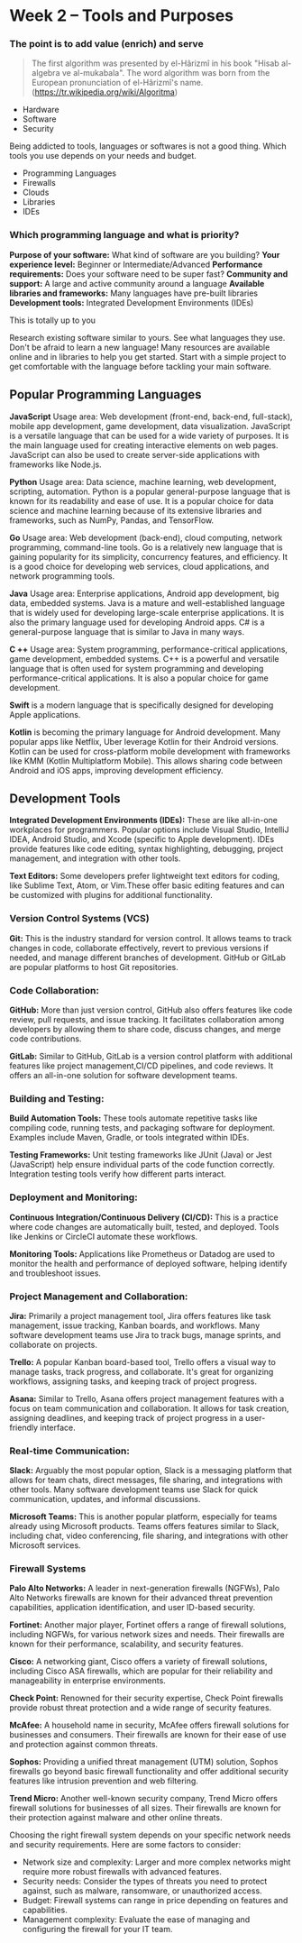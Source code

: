 # Week 2 – Tools and Purposes

### The point is to add value (enrich) and serve

>The first algorithm was presented by el-Hârizmî in his book "Hisab al-algebra ve al-mukabala". The word algorithm was born from the European pronunciation of el-Hârizmî's name.
(https://tr.wikipedia.org/wiki/Algoritma)

- Hardware
- Software
- Security

Being addicted to tools, languages or softwares is not a good thing.
Which tools you use depends on your needs and budget.

- Programming Languages
- Firewalls
- Clouds
- Libraries
- IDEs

### Which programming language and what is priority?

**Purpose of your software:** What kind of software are you building?
**Your experience level:** Beginner or Intermediate/Advanced
**Performance requirements:** Does your software need to be super fast?
**Community and support:** A large and active community around a language
**Available libraries and frameworks:** Many languages have pre-built libraries
**Development tools:** Integrated Development Environments (IDEs)

This is totally up to you

Research existing software similar to yours. See what languages they use.
Don't be afraid to learn a new language! Many resources are available online and in libraries to help you get started.
Start with a simple project to get comfortable with the language before tackling your main software.

## Popular Programming Languages

**JavaScript**
Usage area: Web development (front-end, back-end, full-stack), mobile app development, game development, data visualization. 
JavaScript is a versatile language that can be used for a wide variety of purposes. It is the main language used for creating interactive elements on web pages. 
JavaScript can also be used to create server-side applications with frameworks like Node.js.

**Python**
Usage area: Data science, machine learning, web development, scripting, automation. 
Python is a popular general-purpose language that is known for its readability and ease of use. 
It is a popular choice for data science and machine learning because of its extensive libraries and frameworks, such as NumPy, Pandas, and TensorFlow.

**Go**
Usage area: Web development (back-end), cloud computing, network programming, command-line tools. 
Go is a relatively new language that is gaining popularity for its simplicity, concurrency features, and efficiency. 
It is a good choice for developing web services, cloud applications, and network programming tools.

**Java**
Usage area: Enterprise applications, Android app development, big data, embedded systems. 
Java is a mature and well-established language that is widely used for developing large-scale enterprise applications. 
It is also the primary language used for developing Android apps.
C# is a general-purpose language that is similar to Java in many ways.

**C ++**
Usage area: System programming, performance-critical applications, game development, embedded systems. 
C++ is a powerful and versatile language that is often used for system programming and developing performance-critical applications. 
It is also a popular choice for game development.

**Swift** is a modern language that is specifically designed for developing Apple applications. 

**Kotlin** is becoming the primary language for Android development. 
Many popular apps like Netflix, Uber leverage Kotlin for their Android versions.
Kotlin can be used for cross-platform mobile development with frameworks like KMM (Kotlin Multiplatform Mobile). This allows sharing code between Android and iOS apps, improving development efficiency.

## Development Tools

**Integrated Development Environments (IDEs):** These are like all-in-one workplaces for programmers. Popular options include Visual Studio, IntelliJ IDEA, Android Studio, and Xcode (specific to Apple development). IDEs provide features like code editing, syntax highlighting, debugging, project management, and integration with other tools.

**Text Editors:** Some developers prefer lightweight text editors for coding, like Sublime Text, Atom, or Vim.These offer basic editing features and can be customized with plugins for additional functionality.

### Version Control Systems (VCS)

**Git:** This is the industry standard for version control. It allows teams to track changes in code, collaborate effectively, revert to previous versions if needed, and manage different branches of development. GitHub or GitLab are popular platforms to host Git repositories.

### Code Collaboration:

**GitHub:** More than just version control, GitHub also offers features like code review, pull requests, and issue tracking. It facilitates collaboration among developers by allowing them to share code, discuss changes, and merge code contributions.

**GitLab:** Similar to GitHub, GitLab is a version control platform with additional features like project management,CI/CD pipelines, and code reviews. It offers an all-in-one solution for software development teams.

### Building and Testing:

**Build Automation Tools:** These tools automate repetitive tasks like compiling code, running tests, and packaging software for deployment. Examples include Maven, Gradle, or tools integrated within IDEs.

**Testing Frameworks:** Unit testing frameworks like JUnit (Java) or Jest (JavaScript) help ensure individual parts of the code function correctly. Integration testing tools verify how different parts interact.

### Deployment and Monitoring:

**Continuous Integration/Continuous Delivery (CI/CD):** This is a practice where code changes are automatically built, tested, and deployed. Tools like Jenkins or CircleCI automate these workflows.

**Monitoring Tools:** Applications like Prometheus or Datadog are used to monitor the health and performance of deployed software, helping identify and troubleshoot issues.

### Project Management and Collaboration:

**Jira:** Primarily a project management tool, Jira offers features like task management, issue tracking, Kanban boards, and workflows. Many software development teams use Jira to track bugs, manage sprints, and collaborate on projects.

**Trello:** A popular Kanban board-based tool, Trello offers a visual way to manage tasks, track progress, and collaborate. It's great for organizing workflows, assigning tasks, and keeping track of project progress.

**Asana:** Similar to Trello, Asana offers project management features with a focus on team communication and collaboration. It allows for task creation, assigning deadlines, and keeping track of project progress in a user-friendly interface.

### Real-time Communication:

**Slack:** Arguably the most popular option, Slack is a messaging platform that allows for team chats, direct messages, file sharing, and integrations with other tools. Many software development teams use Slack for quick communication, updates, and informal discussions.

**Microsoft Teams:** This is another popular platform, especially for teams already using Microsoft products. Teams offers features similar to Slack, including chat, video conferencing, file sharing, and integrations with other Microsoft services.

### Firewall Systems

**Palo Alto Networks:** A leader in next-generation firewalls (NGFWs), Palo Alto Networks firewalls are known for their advanced threat prevention capabilities, application identification, and user ID-based security.

**Fortinet:** Another major player, Fortinet offers a range of firewall solutions, including NGFWs, for various network sizes and needs. Their firewalls are known for their performance, scalability, and security features.

**Cisco:** A networking giant, Cisco offers a variety of firewall solutions, including Cisco ASA firewalls, which are popular for their reliability and manageability in enterprise environments.

**Check Point:** Renowned for their security expertise, Check Point firewalls provide robust threat protection and a wide range of security features.

**McAfee:** A household name in security, McAfee offers firewall solutions for businesses and consumers. Their firewalls are known for their ease of use and protection against common threats.

**Sophos:** Providing a unified threat management (UTM) solution, Sophos firewalls go beyond basic firewall functionality and offer additional security features like intrusion prevention and web filtering.

**Trend Micro:** Another well-known security company, Trend Micro offers firewall solutions for businesses of all sizes. Their firewalls are known for their protection against malware and other online threats.

Choosing the right firewall system depends on your specific network needs and security requirements. Here are some factors to consider:

- Network size and complexity: Larger and more complex networks might require more robust firewalls with advanced features.
- Security needs: Consider the types of threats you need to protect against, such as malware, ransomware, or unauthorized access.
- Budget: Firewall systems can range in price depending on features and capabilities.
- Management complexity: Evaluate the ease of managing and configuring the firewall for your IT team.



